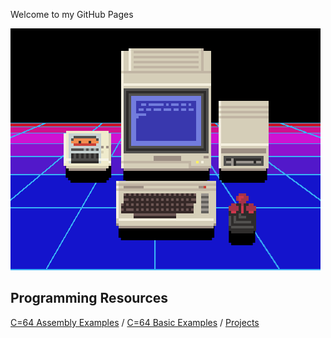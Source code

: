 Welcome to my GitHub Pages

![logo](644.png)

## Programming Resources

[C=64 Assembly Examples](asm-tutorials.md) / [C=64 Basic Examples](basic/) / [Projects][3]

[3]:(Projects/)

 

